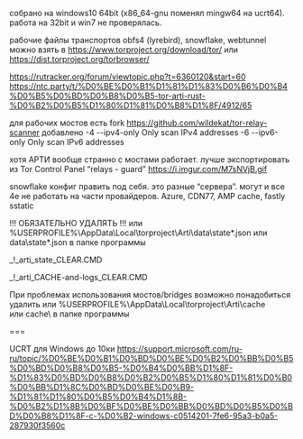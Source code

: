 собрано на windows10 64bit (x86_64-gnu поменял mingw64 на ucrt64).
работа на 32bit и win7 не проверялась.

рабочие файлы транспортов obfs4 (lyrebird), snowflake, webtunnel
 можно взять в https://www.torproject.org/download/tor/
 или https://dist.torproject.org/torbrowser/

https://rutracker.org/forum/viewtopic.php?t=6360120&start=60
https://ntc.party/t/%D0%BE%D0%B1%D1%81%D1%83%D0%B6%D0%B4%D0%B5%D0%BD%D0%B8%D0%B5-tor-arti-rust-%D0%B2%D0%B5%D1%80%D1%81%D0%B8%D1%8F/4912/65

для рабочих мостов есть fork https://github.com/wildekat/tor-relay-scanner
 добавлено -4 --ipv4-only Only scan IPv4 addresses -6 --ipv6-only Only scan IPv6 addresses

хотя АРТИ вообще странно с мостами работает. лучше экспортировать из Tor Control Panel “relays - guard” https://i.imgur.com/M7sNVjB.gif

snowflake конфиг править под себя.
это разные “сервера”. могут и все 4е не работать на части провайдеров.
Azure, CDN77, AMP cache, fastly sstatic

!!! ОБЯЗАТЕЛЬНО УДАЛЯТЬ !!!
или %USERPROFILE%\AppData\Local\torproject\Arti\data\state*.json
или data\state*.json в папке программы

_!_arti_state_CLEAR.CMD

_!_arti_CACHE-and-logs_CLEAR.CMD

При проблемах использования мостов/bridges возможно понадобиться удалить
или %USERPROFILE%\AppData\Local\torproject\Arti\cache\
или cache\ в папке программы

 ===

UCRT для Windows до 10ки
https://support.microsoft.com/ru-ru/topic/%D0%BE%D0%B1%D0%BD%D0%BE%D0%B2%D0%BB%D0%B5%D0%BD%D0%B8%D0%B5-%D0%B4%D0%BB%D1%8F-%D1%83%D0%BD%D0%B8%D0%B2%D0%B5%D1%80%D1%81%D0%B0%D0%BB%D1%8C%D0%BD%D0%BE%D0%B9-%D1%81%D1%80%D0%B5%D0%B4%D1%8B-%D0%B2%D1%8B%D0%BF%D0%BE%D0%BB%D0%BD%D0%B5%D0%BD%D0%B8%D1%8F-c-%D0%B2-windows-c0514201-7fe6-95a3-b0a5-287930f3560c
